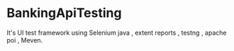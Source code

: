 # BankingApiTesting

It's UI test framework using Selenium java , extent reports , testng , apache poi , Meven.
